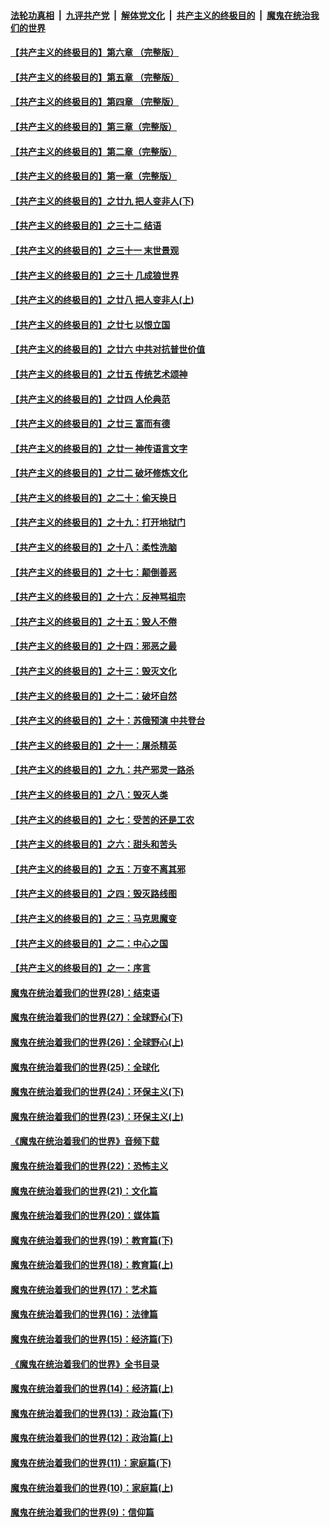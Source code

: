####  [法轮功真相](../../../../basic/blob/master/README.md?t=05122201) &nbsp;|&nbsp; [九评共产党](../../../../9ping.md/blob/master/README.md?t=05122201) &nbsp;|&nbsp; [解体党文化](../../../../jtdwh.md/blob/master/README.md?t=05122201)  &nbsp;|&nbsp; [共产主义的终极目的](../../../../gczydzjmd.md/blob/master/README.md?t=05122201) &nbsp;|&nbsp; [魔鬼在统治我们的世界](../../../../mgztzwmdsj.md/blob/master/README.md?t=05122201) 

#### [【共产主义的终极目的】第六章 （完整版）](../pages/nsc422/n11428913.md?t=05122201) 

#### [【共产主义的终极目的】第五章 （完整版）](../pages/nsc422/n11428912.md?t=05122201) 

#### [【共产主义的终极目的】第四章 （完整版）](../pages/nsc422/n11428907.md?t=05122201) 

#### [【共产主义的终极目的】第三章（完整版）](../pages/nsc422/n11428848.md?t=05122201) 

#### [【共产主义的终极目的】第二章（完整版）](../pages/nsc422/n11428831.md?t=05122201) 

#### [【共产主义的终极目的】第一章（完整版）](../pages/nsc422/n11417651.md?t=05122201) 

#### [【共产主义的终极目的】之廿九 把人变非人(下)](../pages/nsc422/n11344140.md?t=05122201) 

#### [【共产主义的终极目的】之三十二 结语](../pages/nsc422/n11360535.md?t=05122201) 

#### [【共产主义的终极目的】之三十一 末世景观](../pages/nsc422/n11351129.md?t=05122201) 

#### [【共产主义的终极目的】之三十 几成狼世界](../pages/nsc422/n11348280.md?t=05122201) 

#### [【共产主义的终极目的】之廿八 把人变非人(上)](../pages/nsc422/n11340492.md?t=05122201) 

#### [【共产主义的终极目的】之廿七 以恨立国](../pages/nsc422/n11336944.md?t=05122201) 

#### [【共产主义的终极目的】之廿六 中共对抗普世价值](../pages/nsc422/n11324785.md?t=05122201) 

#### [【共产主义的终极目的】之廿五 传统艺术颂神](../pages/nsc422/n11296396.md?t=05122201) 

#### [【共产主义的终极目的】之廿四 人伦典范](../pages/nsc422/n11296397.md?t=05122201) 

#### [【共产主义的终极目的】之廿三 富而有德](../pages/nsc422/n11283598.md?t=05122201) 

#### [【共产主义的终极目的】之廿一 神传语言文字](../pages/nsc422/n11263265.md?t=05122201) 

#### [【共产主义的终极目的】之廿二 破坏修炼文化](../pages/nsc422/n11245728.md?t=05122201) 

#### [【共产主义的终极目的】之二十：偷天换日](../pages/nsc422/n11238846.md?t=05122201) 

#### [【共产主义的终极目的】之十九：打开地狱门](../pages/nsc422/n11206376.md?t=05122201) 

#### [【共产主义的终极目的】之十八：柔性洗脑](../pages/nsc422/n11199994.md?t=05122201) 

#### [【共产主义的终极目的】之十七：颠倒善恶](../pages/nsc422/n11179782.md?t=05122201) 

#### [【共产主义的终极目的】之十六：反神骂祖宗](../pages/nsc422/n11166798.md?t=05122201) 

#### [【共产主义的终极目的】之十五：毁人不倦](../pages/nsc422/n11166792.md?t=05122201) 

#### [【共产主义的终极目的】之十四：邪恶之最](../pages/nsc422/n11150249.md?t=05122201) 

#### [【共产主义的终极目的】之十三：毁灭文化](../pages/nsc422/n11135227.md?t=05122201) 

#### [【共产主义的终极目的】之十二：破坏自然](../pages/nsc422/n11135214.md?t=05122201) 

#### [【共产主义的终极目的】之十：苏俄预演 中共登台](../pages/nsc422/n11118424.md?t=05122201) 

#### [【共产主义的终极目的】之十一：屠杀精英](../pages/nsc422/n11118442.md?t=05122201) 

#### [【共产主义的终极目的】之九：共产邪灵一路杀](../pages/nsc422/n11114139.md?t=05122201) 

#### [【共产主义的终极目的】之八：毁灭人类](../pages/nsc422/n11108503.md?t=05122201) 

#### [【共产主义的终极目的】之七：受苦的还是工农](../pages/nsc422/n11101809.md?t=05122201) 

#### [【共产主义的终极目的】之六：甜头和苦头](../pages/nsc422/n11096971.md?t=05122201) 

#### [【共产主义的终极目的】之五：万变不离其邪](../pages/nsc422/n11091285.md?t=05122201) 

#### [【共产主义的终极目的】之四：毁灭路线图](../pages/nsc422/n11086284.md?t=05122201) 

#### [【共产主义的终极目的】之三：马克思魔变](../pages/nsc422/n11061941.md?t=05122201) 

#### [【共产主义的终极目的】之二：中心之国](../pages/nsc422/n11047728.md?t=05122201) 

#### [【共产主义的终极目的】之一：序言](../pages/nsc422/n11086077.md?t=05122201) 

#### [魔鬼在统治着我们的世界(28)：结束语](../pages/nsc422/n10936246.md?t=05122201) 

#### [魔鬼在统治着我们的世界(27)：全球野心(下)](../pages/nsc422/n10928319.md?t=05122201) 

#### [魔鬼在统治着我们的世界(26)：全球野心(上)](../pages/nsc422/n10900318.md?t=05122201) 

#### [魔鬼在统治着我们的世界(25)：全球化](../pages/nsc422/n10788205.md?t=05122201) 

#### [魔鬼在统治着我们的世界(24)：环保主义(下)](../pages/nsc422/n10695307.md?t=05122201) 

#### [魔鬼在统治着我们的世界(23)：环保主义(上)](../pages/nsc422/n10688613.md?t=05122201) 

#### [《魔鬼在统治着我们的世界》音频下载](../pages/nsc422/n10635553.md?t=05122201) 

#### [魔鬼在统治着我们的世界(22)：恐怖主义](../pages/nsc422/n10614727.md?t=05122201) 

#### [魔鬼在统治着我们的世界(21)：文化篇](../pages/nsc422/n10597706.md?t=05122201) 

#### [魔鬼在统治着我们的世界(20)：媒体篇](../pages/nsc422/n10586579.md?t=05122201) 

#### [魔鬼在统治着我们的世界(19)：教育篇(下)](../pages/nsc422/n10564808.md?t=05122201) 

#### [魔鬼在统治着我们的世界(18)：教育篇(上)](../pages/nsc422/n10526970.md?t=05122201) 

#### [魔鬼在统治着我们的世界(17)：艺术篇](../pages/nsc422/n10499093.md?t=05122201) 

#### [魔鬼在统治着我们的世界(16)：法律篇](../pages/nsc422/n10485969.md?t=05122201) 

#### [魔鬼在统治着我们的世界(15)：经济篇(下)](../pages/nsc422/n10469975.md?t=05122201) 

#### [《魔鬼在统治着我们的世界》全书目录](../pages/nsc422/n10464261.md?t=05122201) 

#### [魔鬼在统治着我们的世界(14)：经济篇(上)](../pages/nsc422/n10457370.md?t=05122201) 

#### [魔鬼在统治着我们的世界(13)：政治篇(下)](../pages/nsc422/n10448270.md?t=05122201) 

#### [魔鬼在统治着我们的世界(12)：政治篇(上)](../pages/nsc422/n10444576.md?t=05122201) 

#### [魔鬼在统治着我们的世界(11)：家庭篇(下)](../pages/nsc422/n10440961.md?t=05122201) 

#### [魔鬼在统治着我们的世界(10)：家庭篇(上)](../pages/nsc422/n10435448.md?t=05122201) 

#### [魔鬼在统治着我们的世界(9)：信仰篇](../pages/nsc422/n10432159.md?t=05122201) 

